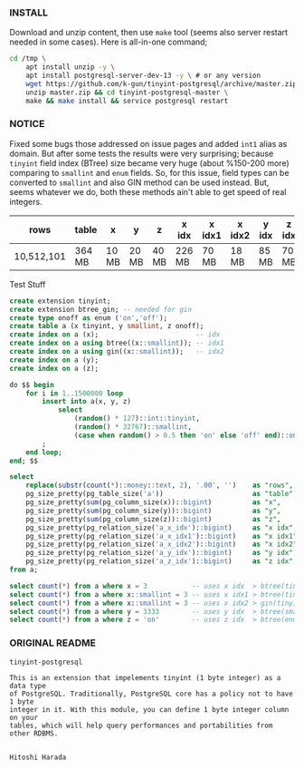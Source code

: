 ### INSTALL
Download and unzip content, then use `make` tool (seems also server restart needed in some cases). Here is all-in-one command;

```sh
cd /tmp \
    apt install unzip -y \
    apt install postgresql-server-dev-13 -y \ # or any version
    wget https://github.com/k-gun/tinyint-postgresql/archive/master.zip \
    unzip master.zip && cd tinyint-postgresql-master \
    make && make install && service postgresql restart
```

### NOTICE
Fixed some bugs those addressed on issue pages and added `int1` alias as domain. But after some tests the results were very surprising; because `tinyint` field index (BTree) size became very huge (about %150-200 more) comparing to `smallint` and `enum` fields. So, for this issue, field types can be converted to `smallint` and also GIN method can be used instead. But, seems whatever we do, both these methods ain't able to get speed of real integers.

| rows       | table  | x     | y     | z     | x idx  | x idx1 | x idx2 | y idx | z idx |
|------------|--------|-------|-------|-------|--------|--------|--------|-------|-------|
| 10,512,101 | 364 MB | 10 MB | 20 MB | 40 MB | 226 MB | 70 MB  | 18 MB  | 85 MB | 70 MB |


Test Stuff
```sql
create extension tinyint;
create extension btree_gin; -- needed for gin
create type onoff as enum ('on','off');
create table a (x tinyint, y smallint, z onoff);
create index on a (x);                        -- idx
create index on a using btree((x::smallint)); -- idx1
create index on a using gin((x::smallint));   -- idx2
create index on a (y);
create index on a (z);

do $$ begin
    for i in 1..1500000 loop
        insert into a(x, y, z)
            select
                (random() * 127)::int::tinyint,
                (random() * 32767)::smallint,
                (case when random() > 0.5 then 'on' else 'off' end)::onoff
        ;
    end loop;
end; $$

select
    replace(substr(count(*)::money::text, 2), '.00', '')    as "rows",
    pg_size_pretty(pg_table_size('a'))                      as "table",
    pg_size_pretty(sum(pg_column_size(x))::bigint)          as "x",
    pg_size_pretty(sum(pg_column_size(y))::bigint)          as "y",
    pg_size_pretty(sum(pg_column_size(z))::bigint)          as "z",
    pg_size_pretty(pg_relation_size('a_x_idx')::bigint)     as "x idx",
    pg_size_pretty(pg_relation_size('a_x_idx1')::bigint)    as "x idx1",
    pg_size_pretty(pg_relation_size('a_x_idx2')::bigint)    as "x idx2",
    pg_size_pretty(pg_relation_size('a_y_idx')::bigint)     as "y idx",
    pg_size_pretty(pg_relation_size('a_z_idx')::bigint)     as "z idx"
from a;

select count(*) from a where x = 3           -- uses x idx  > btree(tinyint)           > 0.0417280197 ms
select count(*) from a where x::smallint = 3 -- uses x idx1 > btree(tinyint::smallint) > 0.1382019521 ms
select count(*) from a where x::smallint = 3 -- uses x idx2 > gin(tinyint::smallint)   > 0.1412460804 ms
select count(*) from a where y = 3333        -- uses y idx  > btree(smallint)          > 0.0051538944 ms
select count(*) from a where z = 'on'        -- uses z idx  > btree(enum)              > 0.4917960167 ms
```


### ORIGINAL README

```
tinyint-postgresql

This is an extension that impelements tinyint (1 byte integer) as a data type
of PostgreSQL. Traditionally, PostgreSQL core has a policy not to have 1 byte
integer in it. With this module, you can define 1 byte integer column on your
tables, which will help query performances and portabilities from other RDBMS.


Hitoshi Harada
```
